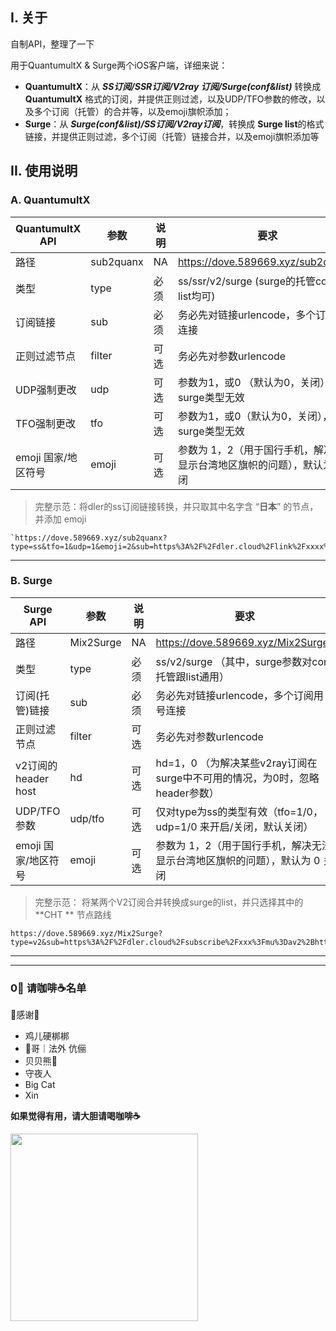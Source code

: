 ## I. 关于

自制API，整理了一下

用于QuantumultX & Surge两个iOS客户端，详细来说：

- **QuantumultX**：从 ***SS订阅/SSR订阅/V2ray 订阅/Surge(conf&list)*** 转换成 **QuantumultX** 格式的订阅，并提供正则过滤，以及UDP/TFO参数的修改，以及多个订阅（托管）的合并等，以及emoji旗帜添加；
- **Surge**：从 ***Surge(conf&list)/SS订阅/V2ray订阅***，转换成 **Surge list**的格式链接，并提供正则过滤，多个订阅（托管）链接合并，以及emoji旗帜添加等



## II. 使用说明

### A. QuantumultX

| QuantumultX API     | 参数      | 说明 | 要求                                                         | 状态 |
| ------------------- | --------- | ---- | ------------------------------------------------------------ | ---- |
| 路径                | sub2quanx | NA   | https://dove.589669.xyz/sub2quanx?                           | NA   |
| 类型                | type      | 必须 | ss/ssr/v2/surge (surge的托管conf与list均可)                  | ✅    |
| 订阅链接            | sub       | 必须 | 务必先对链接urlencode，多个订阅用 + 连接                     | ✅    |
| 正则过滤节点        | filter    | 可选 | 务必先对参数urlencode                                        | ✅    |
| UDP强制更改         | udp       | 可选 | 参数为1，或0 （默认为0，关闭），对surge类型无效              | ✅    |
| TFO强制更改         | tfo       | 可选 | 参数为1，或0（默认为0，关闭），对surge类型无效               | ✅    |
| emoji 国家/地区符号 | emoji     | 可选 | 参数为 1，2（用于国行手机，解决无法显示台湾地区旗帜的问题），默认为 0 关闭 | ✅    |

> 完整示范：将dler的ss订阅链接转换，并只取其中名字含 “**日本**” 的节点，并添加 emoji

```
`https://dove.589669.xyz/sub2quanx?type=ss&tfo=1&udp=1&emoji=2&sub=https%3A%2F%2Fdler.cloud%2Flink%2Fxxxx%3Fmu%3Dss&filter=.*%E6%97%A5%E6%9C%AC`

```



---------



### B. Surge

| Surge API           | 参数      | 说明 | 要求                                                         | 状态 |
| ------------------- | --------- | ---- | ------------------------------------------------------------ | ---- |
| 路径                | Mix2Surge | NA   | https://dove.589669.xyz/Mix2Surge?                           | NA   |
| 类型                | type      | 必须 | ss/v2/surge   （其中，surge参数对conf托管跟list通用）        | ✅    |
| 订阅(托管)链接      | sub       | 必须 | 务必先对链接urlencode，多个订阅用 + 号连接                   | ✅    |
| 正则过滤节点        | filter    | 可选 | 务必先对参数urlencode                                        | ✅    |
| v2订阅的header host | hd        | 可选 | hd=1，0 （为解决某些v2ray订阅在surge中不可用的情况，为0时，忽略header参数） | ✅    |
| UDP/TFO参数         | udp/tfo   | 可选 | 仅对type为ss的类型有效（tfo=1/0，udp=1/0 来开启/关闭，默认关闭） | ✅    |
| emoji 国家/地区符号 | emoji     | 可选 | 参数为 1，2（用于国行手机，解决无法显示台湾地区旗帜的问题），默认为 0 关闭 | ✅    |

> 完整示范： 将某两个V2订阅合并转换成surge的list，并只选择其中的 **CHT ** 节点路线

```
https://dove.589669.xyz/Mix2Surge?type=v2&sub=https%3A%2F%2Fdler.cloud%2Fsubscribe%2Fxxx%3Fmu%3Dav2%2Bhttps%3A%2F%2Fytoo.xyz%2Fmodules%2Fservers%2FV2raySocks%2Fosubscribe.php%3Fsid%3D372%26token%3Dxxxo&filter=.%2ACHT
```



---

---

### 0⃣️ 请咖啡☕️名单

🙏感谢🙏

- 鸡儿硬梆梆
- 🐔哥｜法外 伉俪
- 贝贝熊🐻
- 守夜人
- Big Cat
- Xin

**如果觉得有用，请大胆请喝咖啡☕️**

<img src="https://tva1.sinaimg.cn/large/006y8mN6gy1g7t6di3i9oj30gg0g240w.jpg" style="height:300px" />



